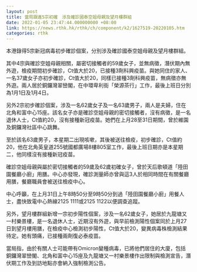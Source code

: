 ```yaml
---
layout: post
title: 當局跟進5宗初確　涉及確診國泰空姐母親及望月樓群組
date: 2022-01-05 23:47:44.000000000 +08:00
link: https://news.rthk.hk/rthk/ch/component/k2/1627519-20220105.htm
categories: rthk
---
```


本港錄得5宗新冠病毒初步確診個案，分別涉及確診國泰空姐母親及望月樓群組。

其中4宗與確診空姐母親相關，屬密切接觸者的59歲女子，並無病徵，潛伏期內無外遊，檢疫期間初步確診，Ct值大於20，已接種3劑科興疫苗。與她同住的家人、一名37歲女子亦初步確診，Ct值大於20，同樣已接種3劑科興疫苗，無病徵亦無外遊。兩人居於銅鑼灣翠巒閣，在中環卑利街「榮源茶行」工作，最後上班日分別為1月1日及1月4日。

另外2宗初步確診個案，涉及一名62歲女子及一名63歲男子，兩人是夫婦，住在北角和富中心15座。該名女子亦是確診空姐母親的密切接觸者，沒有病徵，是一名退休人士，Ct值約20，沒有接種新冠疫苗。她們在上月28至31日期間，曾於維園及銅鑼灣社區中心跳舞。

至於該名63歲男子，本星期二出現咳嗽，其後被送往檢疫，初步確診，Ct值約20，他在北角英皇道255號國都廣場8樓805室工作，最後上班日期亦是本星期二，他同樣沒有接種新冠疫苗。

確診空姐母親與屬於密切接觸者的59歲及62歲初確女子，曾於天后歌頓道「陸田園餐廳小廚」用膳。中心亦發現，確診測量師亦曾與這3人於相同時間在有關餐廳用膳，餐廳職員會被送往檢疫中心。

中心呼籲，在上月31日上午8時50分至9時50分到過「陸田園餐廳小廚」用餐人士，盡快致電中心熱線2125 1111或2125 1122以便調查追蹤。

另外，望月樓群組新增一宗初步陽性個案，涉及一名62歲女子，她居於九龍塘又一村樂景樓，是一名退休人士，近期沒有外遊，與早前檢測陽性個案同於上月27日到望月樓用膳，在檢疫中心檢測初步陽性，Ct值大於20，變異病毒株檢測結果待定。她有頭痛，已接種兩劑復必泰疫苗。

當局指，由於有關人士可能帶有Omicron變種病毒，已將他們居住的大廈，包括銅鑼灣翠巒閣、北角和富中心15座及九龍塘又一村樂景樓作出限制與檢測宣告，潛伏期工作及到訪地點亦會納入強制檢測公告。
